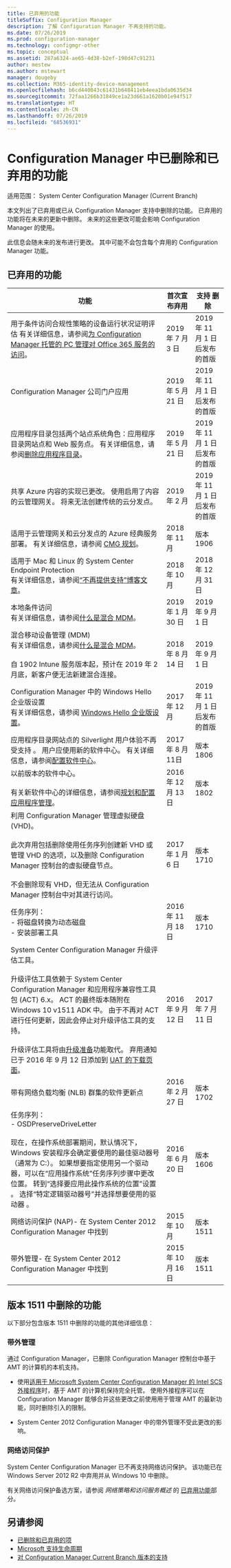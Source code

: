 ```yaml
---
title: 已弃用的功能
titleSuffix: Configuration Manager
description: 了解 Configuration Manager 不再支持的功能。
ms.date: 07/26/2019
ms.prod: configuration-manager
ms.technology: configmgr-other
ms.topic: conceptual
ms.assetid: 287a6324-ae65-4d38-b2ef-198d47c91231
author: mestew
ms.author: mstewart
manager: dougeby
ms.collection: M365-identity-device-management
ms.openlocfilehash: b6cd440043c61431b648411eb4eea1bda0635d34
ms.sourcegitcommit: 72faa1266b31849ce1a23d661a1620b01e94f517
ms.translationtype: HT
ms.contentlocale: zh-CN
ms.lasthandoff: 07/26/2019
ms.locfileid: "68536931"
---
```

# <a name="removed-and-deprecated-features-for-configuration-manager"></a>Configuration Manager 中已删除和已弃用的功能

适用范围：  System Center Configuration Manager (Current Branch)

本文列出了已弃用或已从 Configuration Manager 支持中删除的功能。 已弃用的功能将在未来的更新中删除。 未来的这些更改可能会影响 Configuration Manager 的使用。  

此信息会随未来的发布进行更改。 其中可能不会包含每个弃用的 Configuration Manager 功能。



## <a name="deprecated-features"></a>已弃用的功能  

|功能|首次宣布弃用|支持&nbsp;删除|  
|-----------|---|--------------|  
| 用于条件访问合规性策略的设备运行状况证明评估 <!--1235616 aka 3608202--> 有关详细信息，请参阅[为 Configuration Manager 托管的 PC 管理对 Office 365 服务的访问](/sccm/mdm/deploy-use/manage-access-to-o365-services-for-pcs-managed-by-sccm#step-1-configure-compliance-policy)。| 2019 年 7 月 3 日 | 2019 年 11 月 1 日后发布的首版 |
| Configuration Manager 公司门户应用 | 2019 年 5 月 21 日 | 2019 年 11 月 1 日后发布的首版|
| 应用程序目录包括两个站点系统角色：应用程序目录网站点和 Web 服务点。 有关详细信息，请参阅[删除应用程序目录](/sccm/apps/plan-design/plan-for-and-configure-application-management#bkmk_remove-appcat)。 | 2019 年 5 月 21 日 | 2019 年 11 月 1 日后发布的首版|
|共享 Azure 内容的实现已更改。 使用启用了内容的云管理网关。 将来无法创建传统的云分发点。|2019 年 2 月|2019 年 11 月 1 日后发布的首版|
|适用于云管理网关和云分发点的 Azure 经典服务部署。 有关详细信息，请参阅 [CMG 规划](/sccm/core/clients/manage/cmg/plan-cloud-management-gateway#azure-resource-manager)。|2018 年 11 月|版本 1906|
|适用于 Mac 和 Linux 的 System Center Endpoint Protection<br>有关详细信息，请参阅[“不再提供支持”博客文章](https://go.microsoft.com/fwlink/?linkid=870182)。|2018 年 10 月|2018 年 12 月 31 日|
|本地条件访问<br>有关详细信息，请参阅[什么是混合 MDM](/sccm/mdm/understand/hybrid-mobile-device-management)。|2019 年 1 月 30 日|2019 年 9 月 1 日|
|混合移动设备管理 (MDM)<br>有关详细信息，请参阅[什么是混合 MDM](/sccm/mdm/understand/hybrid-mobile-device-management)。<br><br>自 1902 Intune 服务版本起，预计在 2019 年 2 月底，新客户便无法新建混合连接。<!--Intune feature 2683117-->|2018 年 8 月 14 日|2019 年 9 月 1 日|
|Configuration Manager 中的 Windows Hello 企业版设置<br>有关详细信息，请参阅 [Windows Hello 企业版设置](/sccm/protect/deploy-use/windows-hello-for-business-settings)。|2017 年 12 月|2019 年 11 月 1 日后发布的首版|
|应用程序目录网站点的 Silverlight 用户体验不再受支持  。 用户应使用新的软件中心。 有关详细信息，请参阅[配置软件中心](/sccm/apps/plan-design/plan-for-software-center#bkmk_userex)。<!--1358309-->|2017 年 8 月 11日| 版本 1806|
|以前版本的软件中心。<br><br>有关新软件中心的详细信息，请参阅[规划和配置应用程序管理](/sccm/apps/plan-design/plan-for-and-configure-application-management##bkmk_userex)。|2016 年 12 月 13 日|版本 1802|
|利用 Configuration Manager 管理虚拟硬盘 (VHD)。 <br><br>此次弃用包括删除使用任务序列创建新 VHD 或管理 VHD 的选项，以及删除 Configuration Manager 控制台的虚拟硬盘节点。 <br><br>不会删除现有 VHD，但无法从 Configuration Manager 控制台中对其进行访问。  |2017 年 1 月 6 日 |版本 1710|
|任务序列： <br /> - 将磁盘转换为动态磁盘 <br /> - 安装部署工具 |2016 年 11 月 18 日|版本 1710|
|System Center Configuration Manager 升级评估工具。 <br><br>升级评估工具依赖于 System Center Configuration Manager 和应用程序兼容性工具包 (ACT) 6.x。 ACT 的最终版本随附在 Windows 10 v1511 ADK 中。 由于不再对 ACT 进行任何更新，因此会停止对升级评估工具的支持。 <br><br>升级评估工具将由[升级准备](/sccm/core/clients/manage/upgrade/upgrade-analytics)功能取代。 弃用通知已于 2016 年 9 月 12 日添加到 [UAT 的下载页面](https://www.microsoft.com/download/details.aspx?id=37145)。 | 2016 年 9 月 12 日  | 2017 年 7 月 11 日 |
|带有网络负载均衡 (NLB) 群集的软件更新点 | 2016 年 2 月 27 日 | 版本 1702 |
|任务序列： <br /> - OSDPreserveDriveLetter  <br /><br /> 现在，在操作系统部署期间，默认情况下，Windows 安装程序会确定要使用的最佳驱动器号（通常为 C:）。 如果想要指定使用另一个驱动器，可以在“应用操作系统”任务序列步骤中更改位置。 转到“选择要应用此操作系统的位置”设置  。 选择“特定逻辑驱动器号”并选择想要使用的驱动器  。 |2016 年 6 月 20 日 |版本 1606 |
|网络访问保护 (NAP)- 在 System Center 2012 Configuration Manager 中找到|2015 年 10 月|版本 1511|  
|带外管理- 在 System Center 2012 Configuration Manager 中找到|2015 年 10 月 16 日|版本 1511|



## <a name="features-removed-in-version-1511"></a>版本 1511 中删除的功能

以下部分包含版本 1511 中删除的功能的其他详细信息：

### <a name="bkmk_amt"></a>带外管理  

通过 Configuration Manager，已删除 Configuration Manager 控制台中基于 AMT 的计算机的本机支持。  

- 使用[适用于 Microsoft System Center Configuration Manager 的 Intel SCS 外接程序](http://www.intel.com/content/www/us/en/software/setup-configuration-software.html)时，基于 AMT 的计算机保持完全托管。 使用外接程序可以在 Configuration Manager 能够合并这些更改之前使用用于管理 AMT 的最新功能，同时删除引入的限制。  

- System Center 2012 Configuration Manager 中的带外管理不受此更改的影响。  

### <a name="bkmk_nap"></a>网络访问保护

System Center Configuration Manager 已不再支持网络访问保护。 该功能已在 Windows Server 2012 R2 中弃用并从 Windows 10 中删除。  

有关网络访问保护备选方案，请参阅 *网络策略和访问服务概述* 的 [已弃用功能](https://technet.microsoft.com/library/hh831683.aspx)部分。



## <a name="see-also"></a>另请参阅

- [已删除和已弃用的项](/sccm/core/plan-design/changes/deprecated/removed-and-deprecated)
- [Microsoft 支持生命周期](https://support.microsoft.com/lifecycle)
- [对 Configuration Manager Current Branch 版本的支持](/sccm/core/servers/manage/current-branch-versions-supported)
